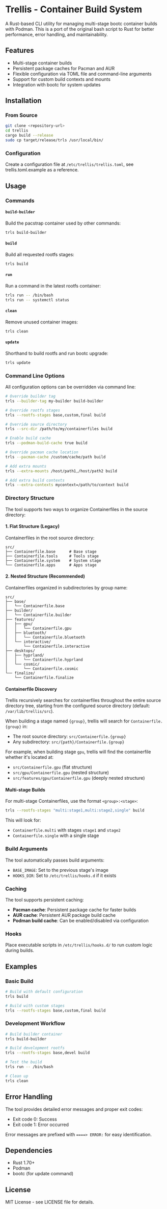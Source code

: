 # Trellis - Container Build System

A Rust-based CLI utility for managing multi-stage bootc container builds with Podman. This is a port of the original bash script to Rust for better performance, error handling, and maintainability.

## Features

- Multi-stage container builds
- Persistent package caches for Pacman and AUR
- Flexible configuration via TOML file and command-line arguments
- Support for custom build contexts and mounts
- Integration with bootc for system updates

## Installation

### From Source

```bash
git clone <repository-url>
cd trellis
cargo build --release
sudo cp target/release/trls /usr/local/bin/
```

### Configuration

Create a configuration file at `/etc/trellis/trellis.toml`, see trellis.toml.example as a reference.

## Usage

### Commands

#### `build-builder`

Build the pacstrap container used by other commands:

```bash
trls build-builder
```

#### `build`

Build all requested rootfs stages:

```bash
trls build
```

#### `run`

Run a command in the latest rootfs container:

```bash
trls run -- /bin/bash
trls run -- systemctl status
```

#### `clean`

Remove unused container images:

```bash
trls clean
```

#### `update`

Shorthand to build rootfs and run bootc upgrade:

```bash
trls update
```

### Command Line Options

All configuration options can be overridden via command line:

```bash
# Override builder tag
trls --builder-tag my-builder build-builder

# Override rootfs stages
trls --rootfs-stages base,custom,final build

# Override source directory
trls --src-dir /path/to/my/containerfiles build

# Enable build cache
trls --podman-build-cache true build

# Override pacman cache location
trls --pacman-cache /custom/cache/path build

# Add extra mounts
trls --extra-mounts /host/path1,/host/path2 build

# Add extra build contexts
trls --extra-contexts mycontext=/path/to/context build
```

### Directory Structure

The tool supports two ways to organize Containerfiles in the source directory:

#### 1. Flat Structure (Legacy)

Containerfiles in the root source directory:

```
src/
├── Containerfile.base      # Base stage
├── Containerfile.tools     # Tools stage
├── Containerfile.system    # System stage
└── Containerfile.apps      # Apps stage
```

#### 2. Nested Structure (Recommended)

Containerfiles organized in subdirectories by group name:

```
src/
├── base/
│   └── Containerfile.base
├── builder/
│   └── Containerfile.builder
├── features/
│   ├── gpu/
│   │   └── Containerfile.gpu
│   ├── bluetooth/
│   │   └── Containerfile.bluetooth
│   └── interactive/
│       └── Containerfile.interactive
├── desktops/
│   ├── hyprland/
│   │   └── Containerfile.hyprland
│   └── cosmic/
│       └── Containerfile.cosmic
└── finalize/
    └── Containerfile.finalize
```

#### Containerfile Discovery

Trellis recursively searches for containerfiles throughout the entire source directory tree, starting from the configured source directory (default: `/var/lib/trellis/src`).

When building a stage named `{group}`, trellis will search for `Containerfile.{group}` in:
- The root source directory: `src/Containerfile.{group}`
- Any subdirectory: `src/{path}/Containerfile.{group}`

For example, when building stage `gpu`, trellis will find the containerfile whether it's located at:
- `src/Containerfile.gpu` (flat structure)
- `src/gpu/Containerfile.gpu` (nested structure)
- `src/features/gpu/Containerfile.gpu` (deeply nested structure)

#### Multi-stage Builds

For multi-stage Containerfiles, use the format `<group>:<stage>`:

```bash
trls --rootfs-stages "multi:stage1,multi:stage2,single" build
```

This will look for:

- `Containerfile.multi` with stages `stage1` and `stage2`
- `Containerfile.single` with a single stage

### Build Arguments

The tool automatically passes build arguments:

- `BASE_IMAGE`: Set to the previous stage's image
- `HOOKS_DIR`: Set to `/etc/trellis/hooks.d` if it exists

### Caching

The tool supports persistent caching:

- **Pacman cache**: Persistent package cache for faster builds
- **AUR cache**: Persistent AUR package build cache
- **Podman build cache**: Can be enabled/disabled via configuration

### Hooks

Place executable scripts in `/etc/trellis/hooks.d/` to run custom logic during builds.

## Examples

### Basic Build

```bash
# Build with default configuration
trls build

# Build with custom stages
trls --rootfs-stages base,custom,final build
```

### Development Workflow

```bash
# Build builder container
trls build-builder

# Build development rootfs
trls --rootfs-stages base,devel build

# Test the build
trls run -- /bin/bash

# Clean up
trls clean
```

## Error Handling

The tool provides detailed error messages and proper exit codes:

- Exit code 0: Success
- Exit code 1: Error occurred

Error messages are prefixed with `====> ERROR:` for easy identification.

## Dependencies

- Rust 1.70+
- Podman
- bootc (for update command)

## License

MIT License - see LICENSE file for details.
